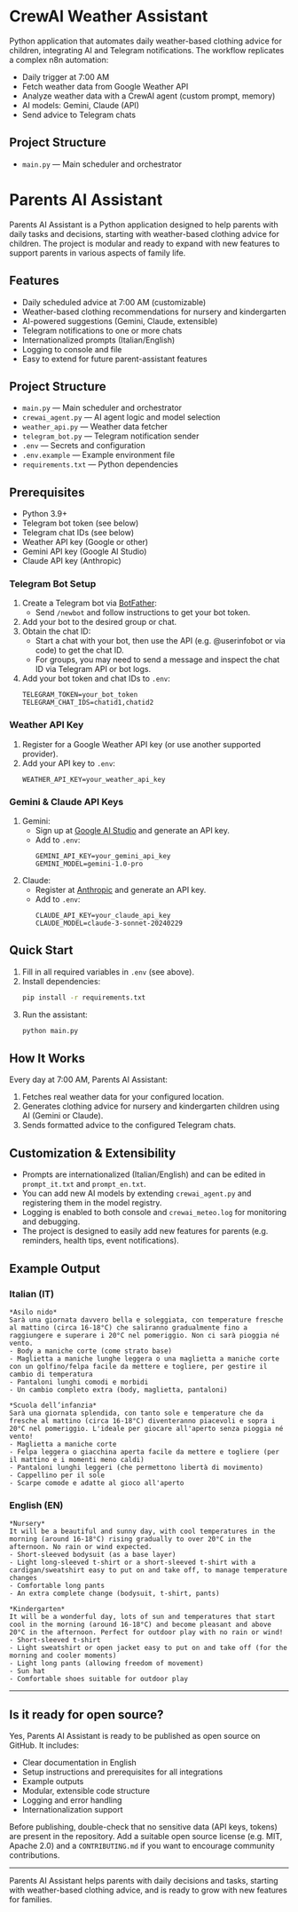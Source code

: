 
# CrewAI Weather Assistant

Python application that automates daily weather-based clothing advice for children, integrating AI and Telegram notifications. The workflow replicates a complex n8n automation:

- Daily trigger at 7:00 AM
- Fetch weather data from Google Weather API
- Analyze weather data with a CrewAI agent (custom prompt, memory)
- AI models: Gemini, Claude (API)
- Send advice to Telegram chats

## Project Structure

- `main.py` — Main scheduler and orchestrator

# Parents AI Assistant

Parents AI Assistant is a Python application designed to help parents with daily tasks and decisions, starting with weather-based clothing advice for children. The project is modular and ready to expand with new features to support parents in various aspects of family life.

## Features

- Daily scheduled advice at 7:00 AM (customizable)
- Weather-based clothing recommendations for nursery and kindergarten
- AI-powered suggestions (Gemini, Claude, extensible)
- Telegram notifications to one or more chats
- Internationalized prompts (Italian/English)
- Logging to console and file
- Easy to extend for future parent-assistant features

## Project Structure

- `main.py` — Main scheduler and orchestrator
- `crewai_agent.py` — AI agent logic and model selection
- `weather_api.py` — Weather data fetcher
- `telegram_bot.py` — Telegram notification sender
- `.env` — Secrets and configuration
- `.env.example` — Example environment file
- `requirements.txt` — Python dependencies

## Prerequisites

- Python 3.9+
- Telegram bot token (see below)
- Telegram chat IDs (see below)
- Weather API key (Google or other)
- Gemini API key (Google AI Studio)
- Claude API key (Anthropic)

### Telegram Bot Setup
1. Create a Telegram bot via [BotFather](https://t.me/BotFather):
	- Send `/newbot` and follow instructions to get your bot token.
2. Add your bot to the desired group or chat.
3. Obtain the chat ID:
	- Start a chat with your bot, then use the API (e.g. @userinfobot or via code) to get the chat ID.
	- For groups, you may need to send a message and inspect the chat ID via Telegram API or bot logs.
4. Add your bot token and chat IDs to `.env`:
	```
	TELEGRAM_TOKEN=your_bot_token
	TELEGRAM_CHAT_IDS=chatid1,chatid2
	```

### Weather API Key
1. Register for a Google Weather API key (or use another supported provider).
2. Add your API key to `.env`:
	```
	WEATHER_API_KEY=your_weather_api_key
	```

### Gemini & Claude API Keys
1. Gemini:
	- Sign up at [Google AI Studio](https://aistudio.google.com/) and generate an API key.
	- Add to `.env`:
	  ```
	  GEMINI_API_KEY=your_gemini_api_key
	  GEMINI_MODEL=gemini-1.0-pro
	  ```
2. Claude:
	- Register at [Anthropic](https://www.anthropic.com/) and generate an API key.
	- Add to `.env`:
	  ```
	  CLAUDE_API_KEY=your_claude_api_key
	  CLAUDE_MODEL=claude-3-sonnet-20240229
	  ```

## Quick Start

1. Fill in all required variables in `.env` (see above).
2. Install dependencies:
	```bash
	pip install -r requirements.txt
	```
3. Run the assistant:
	```bash
	python main.py
	```

## How It Works

Every day at 7:00 AM, Parents AI Assistant:
1. Fetches real weather data for your configured location.
2. Generates clothing advice for nursery and kindergarten children using AI (Gemini or Claude).
3. Sends formatted advice to the configured Telegram chats.

## Customization & Extensibility

- Prompts are internationalized (Italian/English) and can be edited in `prompt_it.txt` and `prompt_en.txt`.
- You can add new AI models by extending `crewai_agent.py` and registering them in the model registry.
- Logging is enabled to both console and `crewai_meteo.log` for monitoring and debugging.
- The project is designed to easily add new features for parents (e.g. reminders, health tips, event notifications).

## Example Output

### Italian (IT)
```
*Asilo nido*
Sarà una giornata davvero bella e soleggiata, con temperature fresche al mattino (circa 16-18°C) che saliranno gradualmente fino a raggiungere e superare i 20°C nel pomeriggio. Non ci sarà pioggia né vento.
- Body a maniche corte (come strato base)
- Maglietta a maniche lunghe leggera o una maglietta a maniche corte con un golfino/felpa facile da mettere e togliere, per gestire il cambio di temperatura
- Pantaloni lunghi comodi e morbidi
- Un cambio completo extra (body, maglietta, pantaloni)

*Scuola dell’infanzia*
Sarà una giornata splendida, con tanto sole e temperature che da fresche al mattino (circa 16-18°C) diventeranno piacevoli e sopra i 20°C nel pomeriggio. L'ideale per giocare all'aperto senza pioggia né vento!
- Maglietta a maniche corte
- Felpa leggera o giacchina aperta facile da mettere e togliere (per il mattino e i momenti meno caldi)
- Pantaloni lunghi leggeri (che permettono libertà di movimento)
- Cappellino per il sole
- Scarpe comode e adatte al gioco all'aperto
```

### English (EN)
```
*Nursery*
It will be a beautiful and sunny day, with cool temperatures in the morning (around 16-18°C) rising gradually to over 20°C in the afternoon. No rain or wind expected.
- Short-sleeved bodysuit (as a base layer)
- Light long-sleeved t-shirt or a short-sleeved t-shirt with a cardigan/sweatshirt easy to put on and take off, to manage temperature changes
- Comfortable long pants
- An extra complete change (bodysuit, t-shirt, pants)

*Kindergarten*
It will be a wonderful day, lots of sun and temperatures that start cool in the morning (around 16-18°C) and become pleasant and above 20°C in the afternoon. Perfect for outdoor play with no rain or wind!
- Short-sleeved t-shirt
- Light sweatshirt or open jacket easy to put on and take off (for the morning and cooler moments)
- Light long pants (allowing freedom of movement)
- Sun hat
- Comfortable shoes suitable for outdoor play
```

---

## Is it ready for open source?

Yes, Parents AI Assistant is ready to be published as open source on GitHub. It includes:
- Clear documentation in English
- Setup instructions and prerequisites for all integrations
- Example outputs
- Modular, extensible code structure
- Logging and error handling
- Internationalization support

Before publishing, double-check that no sensitive data (API keys, tokens) are present in the repository. Add a suitable open source license (e.g. MIT, Apache 2.0) and a `CONTRIBUTING.md` if you want to encourage community contributions.

---

Parents AI Assistant helps parents with daily decisions and tasks, starting with weather-based clothing advice, and is ready to grow with new features for families.